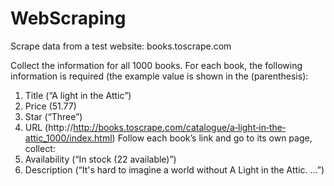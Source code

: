 # WebScraping
Scrape data from a test website: books.toscrape.com

Collect the information for all 1000 books. For each book, the following information is required (the example value is shown in the (parenthesis):
1. Title (“A light in the Attic”)
2. Price (51.77)
3. Star (“Three”)
4. URL (http://http://books.toscrape.com/catalogue/a‐light‐in‐the‐attic_1000/index.html)
Follow each book’s link and go to its own page, collect:
5. Availability (“In stock (22 available)”)
6. Description (“It's hard to imagine a world without A Light in the Attic. ...”)
